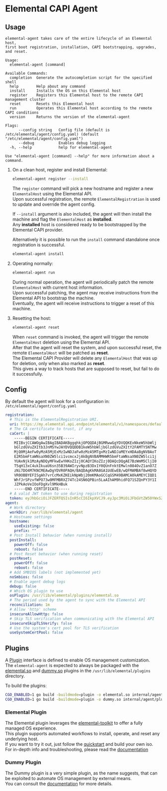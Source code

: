 # Elemental CAPI Agent

## Usage

```text
elemental-agent takes care of the entire lifecycle of an Elemental host, 
first boot registration, installation, CAPI bootstrapping, upgrades, and reset.

Usage:
  elemental-agent [command]

Available Commands:
  completion  Generate the autocompletion script for the specified shell
  help        Help about any command
  install     Installs the OS on this Elemental host
  register    Registers this Elemental host to the remote CAPI management cluster
  reset       Resets this Elemental host
  run         Operates this Elemental host according to the remote CAPI conditions
  version     Returns the version of the elemental-agent

Flags:
      --config string   Config file (default is /etc/elemental/agent/config.yaml) (default "/etc/elemental/agent/config.yaml")
      --debug           Enables debug logging
  -h, --help            help for elemental-agent

Use "elemental-agent [command] --help" for more information about a command.
```

1. On a clean host, register and install Elemental:

    ```bash
    elemental-agent register --install
    ```

    The `register` command will pick a new hostname and register a new `ElementalHost` using the Elemental API.  
    Upon successful registration, the remote `ElementalRegistration` is used to update and override the agent config.  

    If `--install` argument is also included, the agent will then install the machine and flag the `ElementalHost` as **installed**.  
    Any **installed** host is considered ready to be bootstrapped by the Elemental CAPI provider.  

    Alternatively it is possible to run the `install` command standalone once registration is successful.

    ```bash
    elemental-agent install
    ```

1. Operating normally:  

    ```bash
    elemental-agent run
    ```

    During normal operation, the agent will periodically patch the remote `ElementalHost` with current host information.  
    Upon successful patching, the agent may receive instructions from the Elemental API to bootstrap the machine.  
    Eventually, the agent will receive instructions to trigger a reset of this machine.  

1. Resetting the host:  

    ```bash
    elemental-agent reset
    ```

    When `reset` command is invoked, the agent will trigger the remote `ElementalHost` deletion using the Elemental API.  
    After that the agent will reset the system, and upon successful reset, the remote `ElementalHost` will be patched as **reset**.  
    The Elemental CAPI Provider will delete any `ElementalHost` that was up for deletion, only when also marked as **reset**.  
    This gives a way to track hosts that are supposed to reset, but fail to do it successfully.  

## Config

By default the agent will look for a configuration in: `/etc/elemental/agent/config.yaml`

```yaml
registration:
  # This is the ElementalRegistration URI.
  uri: https://my.elemental.api.endpoint/elemental/v1/namespaces/default/registrations/my-registration
  # The CA certificate to trust, if any
  caCert: |
    -----BEGIN CERTIFICATE-----
    MIIBvjCCAWOgAwIBAgIBADAKBggqhkjOPQQDAjBGMRwwGgYDVQQKExNkeW5hbWlj
    bGlzdGVuZXItb3JnMSYwJAYDVQQDDB1keW5hbWljbGlzdGVuZXItY2FAMTY5NTMw
    MjQ0MjAeFw0yMzA5MjExMzIwNDJaFw0zMzA5MTgxMzIwNDJaMEYxHDAaBgNVBAoT
    E2R5bmFtaWNsaXN0ZW5lci1vcmcxJjAkBgNVBAMMHWR5bmFtaWNsaXN0ZW5lci1j
    YUAxNjk1MzAyNDQyMFkwEwYHKoZIzj0CAQYIKoZIzj0DAQcDQgAE7BzWmM5CljI0
    T5qH13xC4ukIkuaU6sn35B39AWIryvNpzB3Dx1Y0QUnFnktEMwln084OvZ1anO7Z
    zNi7DO4M7KNCMEAwDgYDVR0PAQH/BAQDAgKkMA8GA1UdEwEB/wQFMAMBAf8wHQYD
    VR0OBBYEFISgAh7vrCcMxKZKEikNpWbj20mKMAoGCCqGSM49BAMCA0kAMEYCIQD1
    WhfJrSPzvfWPO73w0MFMBRXZ74Tc24SN6QPBin5LaAIhAM9hidFQ71SZQnPY3Y1I
    JZPkAoVeIOoFDgXvl9MkHBuk
    -----END CERTIFICATE-----
  # A valid JWT token to use during registration
  token: eyJhbGciOiJFZERTQSIsInR5cCI6IkpXVCJ9.eyJpc3MiOiJFbGVtZW50YWxSZWdpc3RyYXRpb25SZWNvbmNpbGVyIiwic3ViIjoiaHR0cDovLzE5Mi4xNjguMTIyLjEwOjMwMDA5L2VsZW1lbnRhbC92MS9uYW1lc3BhY2VzL2RlZmF1bHQvcmVnaXN0cmF0aW9ucy9teS1yZWdpc3RyYXRpb24iLCJhdWQiOlsiaHR0cDovLzE5Mi4xNjguMTIyLjEwOjMwMDA5L2VsZW1lbnRhbC92MS9uYW1lc3BhY2VzL2RlZmF1bHQvcmVnaXN0cmF0aW9ucy9teS1yZWdpc3RyYXRpb24iXSwibmJmIjoxNjk5ODY0NzIwLCJpYXQiOjE2OTk4NjQ3MjB9.YQsYZoaZ3tGV6z5aXo1e9LmGdA-wQOtmmpi4yAAfXcqh6_S6iIjgblXqw6koQJCzhBMy2-APPQL0ANEBcAljBQ
agent:
  # Work directory
  workDir: /var/lib/elemental/agent
  # Hostname settings
  hostname:
    useExisting: false
    prefix: ""
  # Post Install behavior (when running install)
  postInstall:
    powerOff: false
    reboot: false
  # Post Reset behavior (when running reset)
  postReset:
    powerOff: false
    reboot: false
  # Add SMBIOS labels (not implemented yet)
  noSmbios: false
  # Enable agent debug logs
  debug: false
  # Which OS plugin to use
  osPlugin: /usr/lib/elemental/plugins/elemental.so
  # The period used by the agent to sync with the Elemental API
  reconciliation: 1m
  # Allow 'http' scheme
  insecureAllowHttp: false
  # Skip TLS verification when communicating with the Elemental API
  insecureSkipTLSVerify: false
  # Use the system's cert pool for TLS verification
  useSystemCertPool: false
```

## Plugins

A [Plugin](../../pkg/agent/osplugin/plugin.go) interface is defined to enable OS management customization.  
The `elemental-agent` is expected to always be packaged with the [elemental.so](../../internal/agent/plugin/elemental/elemental.go) and [dummy.so](../../internal/agent/plugin/dummy/dummy.go) plugins in the `/usr/lib/elemental/plugins` directory.  

To build the plugins:  

```bash
CGO_ENABLED=1 go build -buildmode=plugin -o elemental.so internal/agent/plugin/elemental/elemental.go
CGO_ENABLED=1 go build -buildmode=plugin -o dummy.so internal/agent/plugin/dummy/dummy.go
```

### Elemental Plugin

The Elemental plugin leverages the [elemental-toolkit](https://rancher.github.io/elemental-toolkit/) to offer a fully managed OS experience.  
This plugin supports automated workflows to install, operate, and reset any underlying host.  
If you want to try it out, just follow the [quickstart](../../doc/QUICKSTART.md) and build your own iso.  
For in-depth info and troubleshooting, please read the [documentation](./PLUGIN_ELEMENTAL.md)

### Dummy Plugin

The Dummy plugin is a very simple plugin, as the name suggests, that can be exploited to automate OS management by external means.  
You can consult the [documentation](./PLUGIN_DUMMY.md) for more details.

